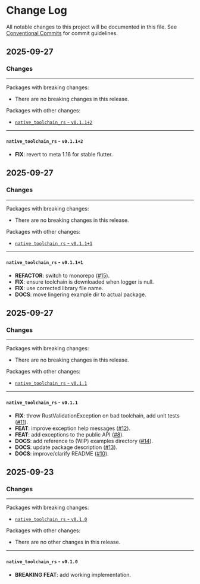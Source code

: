# Change Log

All notable changes to this project will be documented in this file.
See [Conventional Commits](https://conventionalcommits.org) for commit guidelines.

## 2025-09-27

### Changes

---

Packages with breaking changes:

 - There are no breaking changes in this release.

Packages with other changes:

 - [`native_toolchain_rs` - `v0.1.1+2`](#native_toolchain_rs---v0112)

---

#### `native_toolchain_rs` - `v0.1.1+2`

 - **FIX**: revert to meta 1.16 for stable flutter.


## 2025-09-27

### Changes

---

Packages with breaking changes:

 - There are no breaking changes in this release.

Packages with other changes:

 - [`native_toolchain_rs` - `v0.1.1+1`](#native_toolchain_rs---v0111)

---

#### `native_toolchain_rs` - `v0.1.1+1`

 - **REFACTOR**: switch to monorepo ([#15](https://github.com/GregoryConrad/native_toolchain_rs/issues/15)).
 - **FIX**: ensure toolchain is downloaded when logger is null.
 - **FIX**: use corrected library file name.
 - **DOCS**: move lingering example dir to actual package.


## 2025-09-27

### Changes

---

Packages with breaking changes:

 - There are no breaking changes in this release.

Packages with other changes:

 - [`native_toolchain_rs` - `v0.1.1`](#native_toolchain_rs---v011)

---

#### `native_toolchain_rs` - `v0.1.1`

 - **FIX**: throw RustValidationException on bad toolchain, add unit tests ([#11](https://github.com/GregoryConrad/native_toolchain_rs/issues/11)).
 - **FEAT**: improve exception help messages ([#12](https://github.com/GregoryConrad/native_toolchain_rs/issues/12)).
 - **FEAT**: add exceptions to the public API ([#8](https://github.com/GregoryConrad/native_toolchain_rs/issues/8)).
 - **DOCS**: add reference to (WIP) examples directory ([#14](https://github.com/GregoryConrad/native_toolchain_rs/issues/14)).
 - **DOCS**: update package description ([#13](https://github.com/GregoryConrad/native_toolchain_rs/issues/13)).
 - **DOCS**: improve/clarify README ([#10](https://github.com/GregoryConrad/native_toolchain_rs/issues/10)).


## 2025-09-23

### Changes

---

Packages with breaking changes:

 - [`native_toolchain_rs` - `v0.1.0`](#native_toolchain_rs---v010)

Packages with other changes:

 - There are no other changes in this release.

---

#### `native_toolchain_rs` - `v0.1.0`

 - **BREAKING** **FEAT**: add working implementation.
